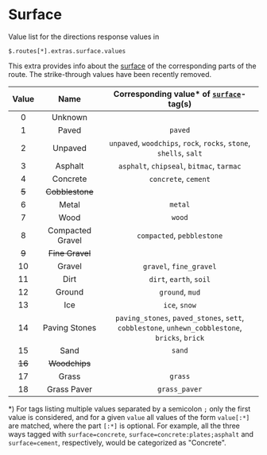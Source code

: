 # Surface

Value list for the directions response values in

```jsonpath
$.routes[*].extras.surface.values
```

This extra provides info about the [surface](https://wiki.openstreetmap.org/wiki/Key:surface) of the corresponding parts of the route.
The strike-through values have been recently removed.

| Value  |       Name       |   Corresponding value* of [`surface`](https://wiki.openstreetmap.org/wiki/Key:surface)-tag(s)   |
|:------:|:----------------:|:-----------------------------------------------------------------------------------------------:|
|   0    |     Unknown      |                                                                                                 |
|   1    |      Paved       |                                             `paved`                                             |
|   2    |     Unpaved      |               `unpaved`, `woodchips`, `rock`, `rocks`, `stone`, `shells`, `salt`                |
|   3    |     Asphalt      |                            `asphalt`, `chipseal`, `bitmac`, `tarmac`                            |
|   4    |     Concrete     |                                      `concrete`, `cement`                                       |
| ~~5~~  | ~~Cobblestone~~  |                                                                                                 |
|   6    |      Metal       |                                             `metal`                                             |
|   7    |       Wood       |                                             `wood`                                              |
|   8    | Compacted Gravel |                                   `compacted`, `pebblestone`                                    |
| ~~9~~  | ~~Fine Gravel~~  |                                                                                                 |
|   10   |      Gravel      |                                     `gravel`, `fine_gravel`                                     |
|   11   |       Dirt       |                                     `dirt`, `earth`, `soil`                                     |
|   12   |      Ground      |                                         `ground`, `mud`                                         |
|   13   |       Ice        |                                          `ice`, `snow`                                          |
|   14   |  Paving Stones   | `paving_stones`, `paved_stones`, `sett`, `cobblestone`, `unhewn_cobblestone`, `bricks`, `brick` |
|   15   |       Sand       |                                             `sand`                                              |
| ~~16~~ |  ~~Woodchips~~   |                                                                                                 |
|   17   |      Grass       |                                             `grass`                                             |
|   18   |   Grass Paver    |                                          `grass_paver`                                          |

*) For tags listing multiple values separated by a semicolon `;` only the first value is considered, and for a
given `value` all values of the form `value[:*]` are matched, where the part `[:*]` is optional. For example, all the
three ways tagged with `surface=concrete`, `surface=concrete:plates;asphalt` and `surface=cement`, respectively, would
be categorized as "Concrete".

[//]: # (keep in sync with org.heigit.ors.routing.graphhopper.extensions.SurfaceType)